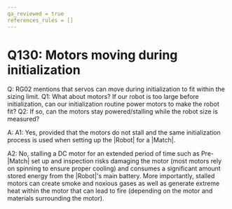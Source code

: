 ```yaml
---
qa_reviewed = true
references_rules = []
---
```


# Q130: Motors moving during initialization

Q: RG02 mentions that servos can move during initialization to fit within the sizing limit. Q1: What about motors? If our robot is too large before initialization, can our initialization routine power motors to make the robot fit? Q2: If so, can the motors stay powered/stalling while the robot size is measured?

A: A1: Yes, provided that the motors do not stall and the same initialization process is used when setting up the |Robot| for a |Match|.

A2: No, stalling a DC motor for an extended period of time such as Pre-|Match| set up and inspection risks damaging the motor (most motors rely on spinning to ensure proper cooling) and consumes a significant amount stored energy from the |Robot|'s main battery. More importantly, stalled motors can create smoke and noxious gases as well as generate extreme heat within the motor that can lead to fire (depending on the motor and materials surrounding the motor).